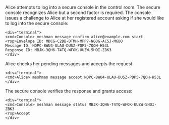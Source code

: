 
Alice attempts to log into a secure console in the control room. The secure console recognizes 
Alice but a second factor is required. The console issues a challenge to Alice at her
registered account asking if she would like to log into the secure console:


~~~~
<div="terminal">
<cmd>Console> meshman message confirm alice@example.com start
<rsp>Envelope ID: MDCG-C2DB-DTMH-MPP7-NGOG-AC5J-M6BO
Message ID: NDPC-BWU4-ULAU-DUSZ-PDP5-7QOH-H53L
Response ID: MBJK-3QH6-T4TQ-WFOK-UUZW-5HOI-ZBK3
</div>
~~~~

Alice checks her pending messages and accepts the request:


~~~~
<div="terminal">
<cmd>Alice> meshman message accept NDPC-BWU4-ULAU-DUSZ-PDP5-7QOH-H53L
</div>
~~~~

The secure console verifies the response and grants access:


~~~~
<div="terminal">
<cmd>Console> meshman message status MBJK-3QH6-T4TQ-WFOK-UUZW-5HOI-ZBK3
<rsp>Accept
</div>
~~~~

